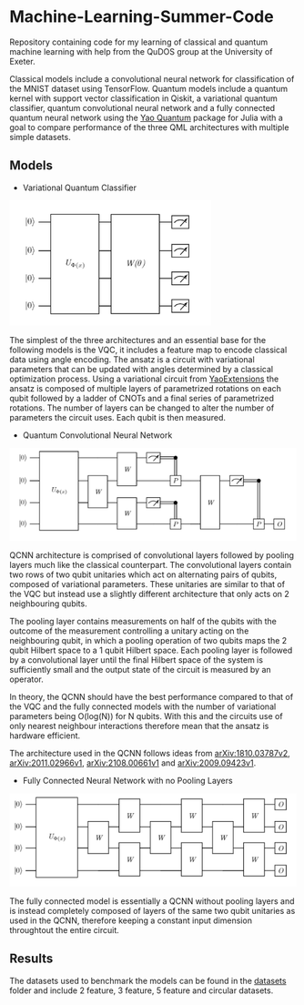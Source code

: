 # Machine-Learning-Summer-Code
Repository containing code for my learning of classical and quantum machine learning with help from the QuDOS group at the University of Exeter.

Classical models include a convolutional neural network for classification of the MNIST dataset using TensorFlow. Quantum models include a quantum kernel with support vector classification in Qiskit, a variational quantum classifier, quantum convolutional neural network and a fully connected quantum neural network using the [Yao Quantum](https://yaoquantum.org/) package for Julia with a goal to compare performance of the three QML architectures with multiple simple datasets.

## Models


* Variational Quantum Classifier

<img src="images/VQC_Circuit.png" height="220">

The simplest of the three architectures and an essential base for the following models is the VQC, it includes a feature map to encode classical data using angle encoding. The ansatz is a circuit with variational parameters that can be updated with angles determined by a classical optimization process. Using a variational circuit from [YaoExtensions](https://github.com/QuantumBFS/YaoExtensions.jl) the ansatz is composed of multiple layers of parametrized rotations on each qubit followed by a ladder of CNOTs and a final series of parametrized rotations. The number of layers can be changed to alter the number of parameters the circuit uses. Each qubit is then measured.

* Quantum Convolutional Neural Network

![qcnn](images/QCNN.png)

QCNN architecture is comprised of convolutional layers followed by pooling layers much like the classical counterpart. The convolutional layers contain two rows of two qubit unitaries which act on alternating pairs of qubits, composed of variational parameters. These unitaries are similar to that of the VQC but instead use a slightly different architecture that only acts on 2 neighbouring qubits.

The pooling layer contains measurements on half of the qubits with the outcome of the measurement controlling a unitary acting on the neighbouring qubit, in which a pooling operation of two qubits maps the 2 qubit Hilbert space to a 1 qubit Hilbert space. Each pooling layer is followed by a convolutional layer until the final Hilbert space of the system is sufficiently small and the output state of the circuit is measured by an operator.

In theory, the QCNN should have the best performance compared to that of the VQC and the fully connected models with the number of variational parameters being O(log(N)) for N qubits. With this and the circuits use of only nearest neighbour interactions therefore mean that the ansatz is hardware efficient.

The architecture used in the QCNN follows ideas from [arXiv:1810.03787v2](https://arxiv.org/pdf/1810.03787.pdf), [arXiv:2011.02966v1](https://arxiv.org/pdf/2011.02966.pdf), [arXiv:2108.00661v1](https://arxiv.org/pdf/2108.00661.pdf) and [arXiv:2009.09423v1](https://arxiv.org/pdf/2009.09423.pdf).


* Fully Connected Neural Network with no Pooling Layers

![fc](images/fully_connected.png)

The fully connected model is essentially a QCNN without pooling layers and is instead completely composed of layers of the same two qubit unitaries as used in the QCNN, therefore keeping a constant input dimension throughtout the entire circuit.

## Results

The datasets used to benchmark the models can be found in the [datasets](datasets/) folder and include 2 feature, 3 feature, 5 feature and circular datasets.
